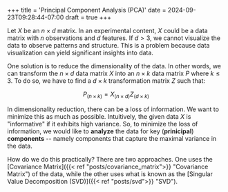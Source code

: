 +++
title = 'Principal Component Analysis (PCA)'
date = 2024-09-23T09:28:44-07:00
draft = true
+++

Let $X$ be an $n \times d$ matrix. In an experimental content, $X$ could be a data matrix with $n$ observations and $d$ features. If $d > 3$, we cannot visualize the data to observe patterns and structure. This is a problem because data visualization can yield significant insights into data. 

One solution is to reduce the dimensionality of the data. In other words, we can transform the $n \times d$ data matrix $X$ into an $n \times k$ data matrix $P$ where $k \leq 3$. To do so, we have to find a $d \times k$ transformation matrix $Z$ such that:

$$
P_{(n \times k)} = X_{(n \times d)}Z_{(d \times k)}
$$

In dimensionality reduction, there can be a loss of information. We want to minimize this as much as possible. Intuitively, the given data $X$ is "informative" if it exhibits high variance. So, to minimize the loss of information, we would like to **analyze** the data for key (**prinicipal**) **components** -- namely components that capture the maximal variance in the data.

How do we do this practically? There are two approaches. One uses the [Covariance Matrix]({{< ref "posts/covariance_matrix">}} "Covariance Matrix") of the data, while the other uses what is known as the [Singular Value Decomposition (SVD)]({{< ref "posts/svd">}} "SVD").








